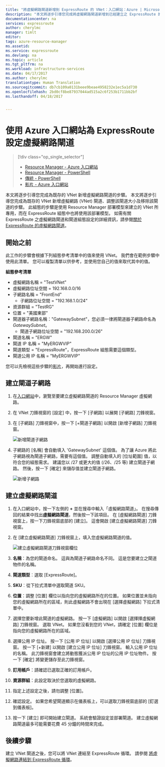 ```yaml
---
title: "將虛擬網路閘道新增到 ExpressRoute 的 VNet：入口網站：Azure | Microsoft Docs"
description: "本文將逐步引導您完成將虛擬網路閘道新增到已經建立之 ExpressRoute 的 Resource Manager VNet。"
documentationcenter: na
services: expressroute
author: cherylmc
manager: timlt
editor: 
tags: azure-resource-manager
ms.assetid: 
ms.service: expressroute
ms.devlang: na
ms.topic: article
ms.tgt_pltfrm: na
ms.workload: infrastructure-services
ms.date: 04/17/2017
ms.author: cherylmc
translationtype: Human Translation
ms.sourcegitcommit: db7cb109a0131beee9beae4958232e1ec5a1d730
ms.openlocfilehash: 2bd0cf8be87937044ad515a2c6f253b1711bb2bf
ms.lasthandoff: 04/18/2017


---
```

# <a name="configure-a-virtual-network-gateway-for-expressroute-using-the-azure-portal"></a>使用 Azure 入口網站為 ExpressRoute 設定虛擬網路閘道
> [!div class="op_single_selector"]
> * [Resource Manager - Azure 入口網站](expressroute-howto-add-gateway-portal-resource-manager.md)
> * [Resource Manager - PowerShell](expressroute-howto-add-gateway-resource-manager.md)
> * [傳統 - PowerShell](expressroute-howto-add-gateway-classic.md)
> * [影片 - Azure 入口網站](http://azure.microsoft.com/documentation/videos/azure-expressroute-how-to-create-a-vpn-gateway-for-your-virtual-network)
> 
> 

本文將逐步引導您完成為既存的 VNet 新增虛擬網路閘道的步驟。 本文將逐步引導您完成為既存的 VNet 新增虛擬網路 (VNet) 閘道、調整該閘道大小及移除該閘道的步驟。 此組態的步驟是使用 Resource Manager 部署模型來建立的 VNet 所專用，而在 ExpressRoute 組態中也將使用該部署模型。 如需有關 ExpressRoute 之虛擬網路閘道和閘道組態設定的詳細資訊，請參閱[關於 ExpressRoute 的虛擬網路閘道](expressroute-about-virtual-network-gateways.md)。 


## <a name="before-beginning"></a>開始之前

此工作的步驟會根據下列組態參考清單中的值來使用 VNet。 我們會在範例步驟中使用此清單。 您可以複製清單以供參考，並使用您自己的值來取代其中的值。

**組態參考清單**

* 虛擬網路名稱 = "TestVNet"
* 虛擬網路位址空間 = 192.168.0.0/16
* 子網路名稱 = "FrontEnd" 
    * 子網路位址空間 = "192.168.1.0/24"
* 資源群組 = "TestRG"
* 位置 = "美國東部"
* 閘道器子網路名稱："GatewaySubnet"，您必須一律將閘道器子網路命名為 *GatewaySubnet*。
    * 閘道子網路位址空間 = "192.168.200.0/26"
* 閘道名稱 = "ERGW"
* 閘道 IP 名稱 = "MyERGWVIP"
* 閘道類型 = "ExpressRoute"，ExpressRoute 組態需要這個類型。
* 閘道公用 IP 名稱 = "MyERGWVIP"

您可以先檢視這些步驟的[影片](http://azure.microsoft.com/documentation/videos/azure-expressroute-how-to-create-a-vpn-gateway-for-your-virtual-network)，再開始進行設定。

## <a name="create-the-gateway-subnet"></a>建立閘道子網路

1. 在[入口網站](http://portal.azure.com)中，瀏覽至要建立虛擬網路閘道的 Resource Manager 虛擬網路。
2. 在 VNet 刀鋒視窗的 [設定] 中，按一下 [子網路] 以展開 [子網路] 刀鋒視窗。
3. 在 [子網路] 刀鋒視窗中，按一下 [+閘道子網路] 以開啟 [新增子網路] 刀鋒視窗。 
   
    ![新增閘道子網路](./media/expressroute-howto-add-gateway-portal-resource-manager/addgwsubnet.png "新增閘道子網路")


4. 子網路的 [名稱] 會自動填入 'GatewaySubnet' 這個值。 為了讓 Azure 將此子網路視為閘道子網路，需要有這個值。 調整自動填入的 [位址範圍] 值，以符合您的組態需求。 建議您以 /27 或更大的值 (/26、/25 等) 建立閘道子網路。 然後，按一下 [確定] 來儲存值並建立閘道子網路。

    ![新增子網路](./media/expressroute-howto-add-gateway-portal-resource-manager/addsubnetgw.png "新增子網路")

## <a name="create-the-virtual-network-gateway"></a>建立虛擬網路閘道

1. 在入口網站中，按一下左側的 **+** 並在搜尋中輸入「虛擬網路閘道」。 在搜尋傳回的結果中找出**虛擬網路閘道**，然後按一下該項目。 在 [虛擬網路閘道] 刀鋒視窗上，按一下刀鋒視窗底部的 [建立]。 這會開啟 [建立虛擬網路閘道] 刀鋒視窗。
2. 在 [建立虛擬網路閘道] 刀鋒視窗上，填入您虛擬網路閘道的值。

    ![建立虛擬網路閘道刀鋒視窗欄位](./media/expressroute-howto-add-gateway-portal-resource-manager/gw.png "建立虛擬網路閘道刀鋒視窗欄位")
3. **名稱**：為您的閘道命名。 這與為閘道子網路命名不同。 這是您要建立之閘道物件的名稱。
4. **閘道類型**︰選取 [ExpressRoute]。
5. **SKU**︰從下拉式清單中選取閘道 SKU。
6. **位置**：調整 [位置] 欄位以指向您的虛擬網路所在的位置。 如果位置並未指向您的虛擬網路所在的區域，則此虛擬網路不會出現在 [選擇虛擬網路] 下拉式清單中。
7. 選擇您要新增此閘道的虛擬網路。 按一下 [虛擬網路] 以開啟 [選擇擇虛擬網路] 刀鋒視窗。 選取 VNet。 如果您沒看到您的 VNet，請確定 [位置] 欄位是指向您的虛擬網路所在的區域。
9. 選擇公用 IP 位址。 按一下 [公用 IP 位址] 以開啟 [選擇公用 IP 位址] 刀鋒視窗。 按一下 [+新建] 以開啟 [建立公用 IP 位址] 刀鋒視窗。 輸入公用 IP 位址的名稱。 此刀鋒視窗會建立將動態獲派公用 IP 位址的公用 IP 位址物件。 按一下 [確定] 將變更儲存至此刀鋒視窗。
10. **訂用帳戶**：請確認已選取正確的訂用帳戶。
11. **資源群組**：此設定取決於您選取的虛擬網路。
12. 指定上述設定之後，請勿調整 [位置]。
13. 確認設定。 如果您希望閘道顯示在儀表板上，可以選取刀鋒視窗底部的 [釘選到儀表板]。
14. 按一下 [建立]  即可開始建立閘道。 系統會驗證設定並部署閘道。 建立虛擬網路閘道最多可能需要花費 45 分鐘的時間來完成。

## <a name="next-steps"></a>後續步驟
建立 VNet 閘道之後，您可以將 VNet 連結至 ExpressRoute 循環。 請參閱 [將虛擬網路連結到 ExpressRoute 循環](expressroute-howto-linkvnet-portal-resource-manager.md)。
